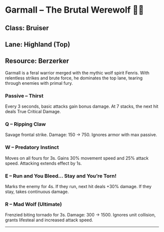 # Garmall – The Brutal Werewolf 🐺💀

## Class: Bruiser  
## Lane: Highland (Top)  
## Resource: Berzerker  

Garmall is a feral warrior merged with the mythic wolf spirit Fenris. With relentless strikes and brute force, he dominates the top lane, tearing through enemies with primal fury.

### Passive – Thirst
Every 3 seconds, basic attacks gain bonus damage. At 7 stacks, the next hit deals True Critical Damage.

### Q – Ripping Claw
Savage frontal strike. Damage: 150 → 750. Ignores armor with max passive.

### W – Predatory Instinct
Moves on all fours for 3s. Gains 30% movement speed and 25% attack speed. Attacking extends effect by 1s.

### E – Run and You Bleed… Stay and You’re Torn!
Marks the enemy for 4s. If they run, next hit deals +30% damage. If they stay, takes continuous damage.

### R – Mad Wolf (Ultimate)
Frenzied biting tornado for 3s. Damage: 300 → 1500. Ignores unit collision, grants lifesteal and increased attack speed.

---